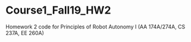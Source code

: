 # Course1_Fall19_HW2
Homework 2 code for Principles of Robot Autonomy I (AA 174A/274A, CS 237A, EE 260A)
